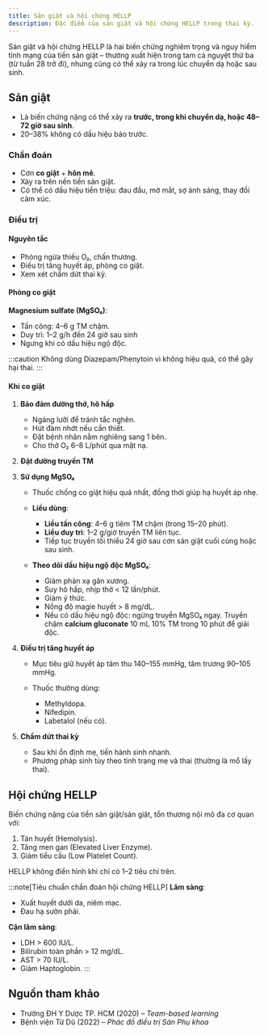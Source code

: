 ```yaml
---
title: Sản giật và hội chứng HELLP
description: Đặc điểm của sản giật và hội chứng HELLP trong thai kỳ.
---
```


Sản giật và hội chứng HELLP là hai biến chứng nghiêm trọng và nguy hiểm tính mạng của tiền sản giật – thường xuất hiện trong tam cá nguyệt thứ ba (từ tuần 28 trở đi), nhưng cũng có thể xảy ra trong lúc chuyển dạ hoặc sau sinh.

## Sản giật

- Là biến chứng nặng có thể xảy ra **trước, trong khi chuyển dạ, hoặc 48–72 giờ sau sinh**.
- 20–38% không có dấu hiệu báo trước.

### Chẩn đoán

- Cơn **co giật** + **hôn mê**.
- Xảy ra trên nền tiền sản giật.
- Có thể có dấu hiệu tiền triệu: đau đầu, mờ mắt, sợ ánh sáng, thay đổi cảm xúc.

### Điều trị

#### Nguyên tắc

- Phòng ngừa thiếu O₂, chấn thương.
- Điều trị tăng huyết áp, phòng co giật.
- Xem xét chấm dứt thai kỳ.

#### Phòng co giật

**Magnesium sulfate (MgSO₄)**:

- Tấn công: 4–6 g TM chậm.
- Duy trì: 1–2 g/h đến 24 giờ sau sinh
- Ngưng khi có dấu hiệu ngộ độc.

:::caution
Không dùng Diazepam/Phenytoin vì không hiệu quả, có thể gây hại thai.
:::

#### Khi co giật

1. **Bảo đảm đường thở, hô hấp**

   - Ngáng lưỡi để tránh tắc nghẽn.
   - Hút đàm nhớt nếu cần thiết.
   - Đặt bệnh nhân nằm nghiêng sang 1 bên.
   - Cho thở O₂ 6–8 L/phút qua mặt nạ.

2. **Đặt đường truyền TM**

3. **Sử dụng MgSO₄**

   - Thuốc chống co giật hiệu quả nhất, đồng thời giúp hạ huyết áp nhẹ.
   - **Liều dùng**:

     - **Liều tấn công**: 4–6 g tiêm TM chậm (trong 15–20 phút).
     - **Liều duy trì**: 1–2 g/giờ truyền TM liên tục.
     - Tiếp tục truyền tối thiểu 24 giờ sau cơn sản giật cuối cùng hoặc sau sinh.

   - **Theo dõi dấu hiệu ngộ độc MgSO₄**:

     - Giảm phản xạ gân xương.
     - Suy hô hấp, nhịp thở < 12 lần/phút.
     - Giảm ý thức.
     - Nồng độ magie huyết > 8 mg/dL.
     - Nếu có dấu hiệu ngộ độc: ngừng truyền MgSO₄ ngay. Truyền chậm **calcium gluconate** 10 mL 10% TM trong 10 phút để giải độc.

4. **Điều trị tăng huyết áp**

   - Mục tiêu giữ huyết áp tâm thu 140–155 mmHg, tâm trương 90–105 mmHg.
   - Thuốc thường dùng:

     - Methyldopa.
     - Nifedipin.
     - Labetalol (nếu có).

5. **Chấm dứt thai kỳ**

   - Sau khi ổn định mẹ, tiến hành sinh nhanh.
   - Phương pháp sinh tùy theo tình trạng mẹ và thai (thường là mổ lấy thai).

## Hội chứng HELLP

Biến chứng nặng của tiền sản giật/sản giật, tổn thương nội mô đa cơ quan với:

1. Tán huyết (Hemolysis).
2. Tăng men gan (Elevated Liver Enzyme).
3. Giảm tiểu cầu (Low Platelet Count).

HELLP không điển hình khi chỉ có 1–2 tiêu chí trên.

:::note[Tiêu chuẩn chẩn đoán hội chứng HELLP]
**Lâm sàng**:

- Xuất huyết dưới da, niêm mạc.
- Đau hạ sườn phải.

**Cận lâm sàng**:

- LDH > 600 IU/L.
- Bilirubin toàn phần > 12 mg/dL.
- AST > 70 IU/L.
- Giảm Haptoglobin.
  :::

## Nguồn tham khảo

- Trường ĐH Y Dược TP. HCM (2020) – _Team-based learning_
- Bệnh viện Từ Dũ (2022) – _Phác đồ điều trị Sản Phụ khoa_
